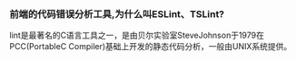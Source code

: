 ### 前端的代码错误分析工具,为什么叫ESLint、TSLint?
lint是最著名的C语言工具之一，是由贝尔实验室SteveJohnson于1979在PCC(PortableC Compiler)基础上开发的静态代码分析，一般由UNIX系统提供。